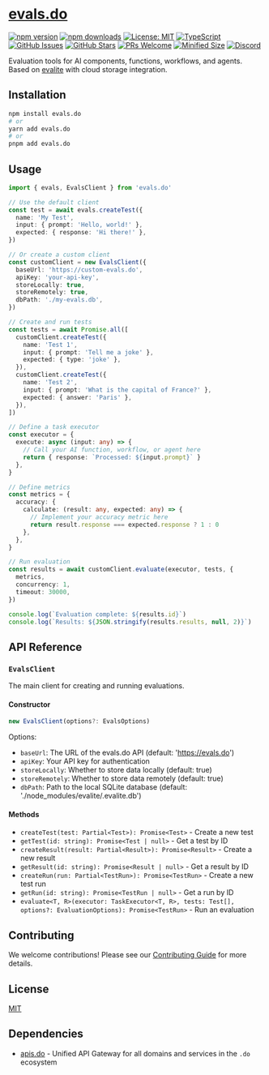 # [evals.do](https://evals.do)

[![npm version](https://img.shields.io/npm/v/evals.do.svg)](https://www.npmjs.com/package/evals.do)
[![npm downloads](https://img.shields.io/npm/dm/evals.do.svg)](https://www.npmjs.com/package/evals.do)
[![License: MIT](https://img.shields.io/badge/License-MIT-blue.svg)](https://opensource.org/licenses/MIT)
[![TypeScript](https://img.shields.io/badge/TypeScript-4.9.5-blue.svg)](https://www.typescriptlang.org/)
[![GitHub Issues](https://img.shields.io/github/issues/drivly/ai.svg)](https://github.com/drivly/ai/issues)
[![GitHub Stars](https://img.shields.io/github/stars/drivly/ai.svg)](https://github.com/drivly/ai)
[![PRs Welcome](https://img.shields.io/badge/PRs-welcome-brightgreen.svg)](https://github.com/drivly/ai/blob/main/CONTRIBUTING.md)
[![Minified Size](https://img.shields.io/bundlephobia/min/evals.do)](https://bundlephobia.com/package/evals.do)
[![Discord](https://img.shields.io/discord/1014897323584794655?label=Discord&logo=discord&logoColor=white)](https://discord.gg/tafnNeUQdm)

Evaluation tools for AI components, functions, workflows, and agents. Based on [evalite](https://github.com/mattpocock/evalite) with cloud storage integration.

## Installation

```bash
npm install evals.do
# or
yarn add evals.do
# or
pnpm add evals.do
```

## Usage

```typescript
import { evals, EvalsClient } from 'evals.do'

// Use the default client
const test = await evals.createTest({
  name: 'My Test',
  input: { prompt: 'Hello, world!' },
  expected: { response: 'Hi there!' },
})

// Or create a custom client
const customClient = new EvalsClient({
  baseUrl: 'https://custom-evals.do',
  apiKey: 'your-api-key',
  storeLocally: true,
  storeRemotely: true,
  dbPath: './my-evals.db',
})

// Create and run tests
const tests = await Promise.all([
  customClient.createTest({
    name: 'Test 1',
    input: { prompt: 'Tell me a joke' },
    expected: { type: 'joke' },
  }),
  customClient.createTest({
    name: 'Test 2',
    input: { prompt: 'What is the capital of France?' },
    expected: { answer: 'Paris' },
  }),
])

// Define a task executor
const executor = {
  execute: async (input: any) => {
    // Call your AI function, workflow, or agent here
    return { response: `Processed: ${input.prompt}` }
  },
}

// Define metrics
const metrics = {
  accuracy: {
    calculate: (result: any, expected: any) => {
      // Implement your accuracy metric here
      return result.response === expected.response ? 1 : 0
    },
  },
}

// Run evaluation
const results = await customClient.evaluate(executor, tests, {
  metrics,
  concurrency: 1,
  timeout: 30000,
})

console.log(`Evaluation complete: ${results.id}`)
console.log(`Results: ${JSON.stringify(results.results, null, 2)}`)
```

## API Reference

### `EvalsClient`

The main client for creating and running evaluations.

#### Constructor

```typescript
new EvalsClient(options?: EvalsOptions)
```

Options:

- `baseUrl`: The URL of the evals.do API (default: 'https://evals.do')
- `apiKey`: Your API key for authentication
- `storeLocally`: Whether to store data locally (default: true)
- `storeRemotely`: Whether to store data remotely (default: true)
- `dbPath`: Path to the local SQLite database (default: './node_modules/evalite/.evalite.db')

#### Methods

- `createTest(test: Partial<Test>): Promise<Test>` - Create a new test
- `getTest(id: string): Promise<Test | null>` - Get a test by ID
- `createResult(result: Partial<Result>): Promise<Result>` - Create a new result
- `getResult(id: string): Promise<Result | null>` - Get a result by ID
- `createRun(run: Partial<TestRun>): Promise<TestRun>` - Create a new test run
- `getRun(id: string): Promise<TestRun | null>` - Get a run by ID
- `evaluate<T, R>(executor: TaskExecutor<T, R>, tests: Test[], options?: EvaluationOptions): Promise<TestRun>` - Run an evaluation

## Contributing

We welcome contributions! Please see our [Contributing Guide](https://github.com/drivly/ai/blob/main/CONTRIBUTING.md) for more details.

## License

[MIT](https://opensource.org/licenses/MIT)

## Dependencies

- [apis.do](https://www.npmjs.com/package/apis.do) - Unified API Gateway for all domains and services in the `.do` ecosystem

